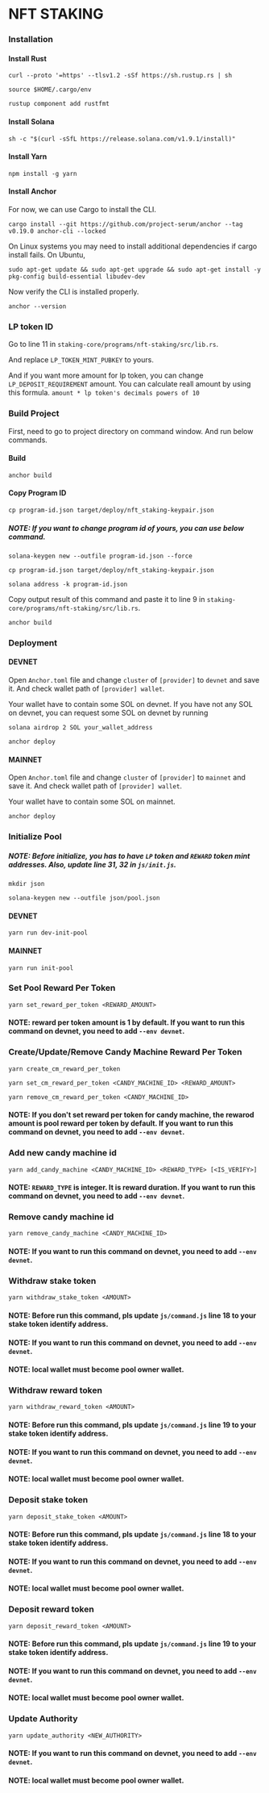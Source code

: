 # NFT STAKING

### Installation

#### Install Rust

`curl --proto '=https' --tlsv1.2 -sSf https://sh.rustup.rs | sh`

`source $HOME/.cargo/env`

`rustup component add rustfmt`

#### Install Solana

`sh -c "$(curl -sSfL https://release.solana.com/v1.9.1/install)"`

#### Install Yarn

`npm install -g yarn`

#### Install Anchor

For now, we can use Cargo to install the CLI.

`cargo install --git https://github.com/project-serum/anchor --tag v0.19.0 anchor-cli --locked`

On Linux systems you may need to install additional dependencies if cargo install fails. On Ubuntu,

`sudo apt-get update && sudo apt-get upgrade && sudo apt-get install -y pkg-config build-essential libudev-dev`

Now verify the CLI is installed properly.

`anchor --version`

### LP token ID

Go to line 11 in  `staking-core/programs/nft-staking/src/lib.rs`.

And replace `LP_TOKEN_MINT_PUBKEY` to yours.

And if you want more amount for lp token, you can change `LP_DEPOSIT_REQUIREMENT` amount. You can calculate reall amount by using this formula. `amount * lp token's decimals powers of 10`

### Build Project

First, need to go to project directory on command window. And run below commands.

#### Build

`anchor build`

#### Copy Program ID

`cp program-id.json target/deploy/nft_staking-keypair.json`

##### NOTE: If you want to change program id of yours, you can use below command.

`solana-keygen new --outfile program-id.json --force`

`cp program-id.json target/deploy/nft_staking-keypair.json`

`solana address -k program-id.json`

Copy output result of this command and paste it to line 9 in `staking-core/programs/nft-staking/src/lib.rs`.

`anchor build`

### Deployment

#### DEVNET

Open `Anchor.toml` file and change `cluster` of `[provider]` to `devnet` and save it. And check wallet path of `[provider] wallet`.

Your wallet have to contain some SOL on devnet. If you have not any SOL on devnet, you can request some SOL on devnet by running 

`solana airdrop 2 SOL your_wallet_address`

`anchor deploy`

#### MAINNET

Open `Anchor.toml` file and change `cluster` of `[provider]` to `mainnet` and save it. And check wallet path of `[provider] wallet`.

Your wallet have to contain some SOL on mainnet.

`anchor deploy`

### Initialize Pool

##### NOTE: Before initialize, you has to have `LP` token and `REWARD` token mint addresses. Also, update line 31, 32 in `js/init.js`.

`mkdir json`

`solana-keygen new --outfile json/pool.json`

#### DEVNET

`yarn run dev-init-pool`

#### MAINNET

`yarn run init-pool`

### Set Pool Reward Per Token

`yarn set_reward_per_token <REWARD_AMOUNT>`

#### NOTE: reward per token amount is 1 by default. If you want to run this command on devnet, you need to add `--env devnet`.

### Create/Update/Remove Candy Machine Reward Per Token

`yarn create_cm_reward_per_token`

`yarn set_cm_reward_per_token <CANDY_MACHINE_ID> <REWARD_AMOUNT>`

`yarn remove_cm_reward_per_token <CANDY_MACHINE_ID>`


#### NOTE: If you don't set reward per token for candy machine, the rewarod amount is pool reward per token by default. If you want to run this command on devnet, you need to add `--env devnet`.

### Add new candy machine id

`yarn add_candy_machine <CANDY_MACHINE_ID> <REWARD_TYPE> [<IS_VERIFY>]`

#### NOTE: `REWARD_TYPE` is integer. It is reward duration. If you want to run this command on devnet, you need to add `--env devnet`.

### Remove candy machine id

`yarn remove_candy_machine <CANDY_MACHINE_ID>`

#### NOTE: If you want to run this command on devnet, you need to add `--env devnet`.

### Withdraw stake token

`yarn withdraw_stake_token <AMOUNT>`

#### NOTE: Before run this command, pls update `js/command.js` line 18 to your stake token identify address.
#### NOTE: If you want to run this command on devnet, you need to add `--env devnet`.
#### NOTE: local wallet must become pool owner wallet.

### Withdraw reward token

`yarn withdraw_reward_token <AMOUNT>`

#### NOTE: Before run this command, pls update `js/command.js` line 19 to your stake token identify address.
#### NOTE: If you want to run this command on devnet, you need to add `--env devnet`.
#### NOTE: local wallet must become pool owner wallet.

### Deposit stake token

`yarn deposit_stake_token <AMOUNT>`

#### NOTE: Before run this command, pls update `js/command.js` line 18 to your stake token identify address.
#### NOTE: If you want to run this command on devnet, you need to add `--env devnet`.
#### NOTE: local wallet must become pool owner wallet.

### Deposit reward token

`yarn deposit_reward_token <AMOUNT>`

#### NOTE: Before run this command, pls update `js/command.js` line 19 to your stake token identify address.
#### NOTE: If you want to run this command on devnet, you need to add `--env devnet`.
#### NOTE: local wallet must become pool owner wallet.

### Update Authority

`yarn update_authority <NEW_AUTHORITY>`

#### NOTE: If you want to run this command on devnet, you need to add `--env devnet`.
#### NOTE: local wallet must become pool owner wallet.